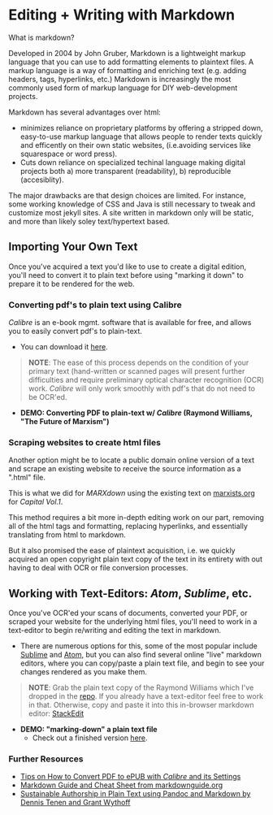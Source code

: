 # Editing + Writing with Markdown

What is markdown?

Developed in 2004 by John Gruber, Markdown is a lightweight markup language that you can use to add formatting elements to plaintext files. A markup language is a way of formatting and enriching text (e.g. adding headers, tags, hyperlinks, etc.) Markdown is increasingly the most commonly used form of markup language for DIY web-development projects. 
 
Markdown has several advantages over html: 
* minimizes reliance on proprietary platforms by offering a stripped down, easy-to-use markup language that allows people to render texts quickly and efficently on their own static websites, (i.e.avoiding services like squarespace or word press).
* Cuts down reliance on specialized techinal language making digital projects both a) more transparent (readability), b) reproducible (accesiblity).

The major drawbacks are that design choices are limited. For instance, some working knowledge of CSS and Java is still necessary to tweak and customize most jekyll sites. A site written in markdown only will be static, and more than likely soley text/hypertext based.  

## Importing Your Own Text 

Once you've acquired a text you'd like to use to create a digital edition, you'll need to convert it to plain text before using "marking it down" to prepare it to be rendered for the web.

### Converting pdf's to plain text using Calibre

*Calibre* is an e-book mgmt. software that is available for free, and allows you to easily convert pdf's to plain-text. 
* You can download it [here](https://calibre-ebook.com/).

>**NOTE**: The ease of this process depends on the condition of your primary text (hand-written or scanned pages will present further difficulties and require preliminary optical character recognition (OCR) work. *Calibre* will only work smoothly with pdf's that do not need to be OCR'ed.
* **DEMO: Converting PDF to plain-text w/ *Calibre* (Raymond Williams, "The Future of Marxism")**

### Scraping websites to create html files

Another option might be to locate a public domain online version of a text and scrape an existing website to receive the source information as a ".html" file.

This is what we did for *MARXdown* using the existing text on [marxists.org](https://www.marxists.org/archive/marx/works/1867-c1/) for *Capital Vol.1*. 

This method requires a bit more in-depth editing work on our part, removing all of the html tags and formatting, replacing hyperlinks, and essentially translating from html to markdown. 

But it also promised the ease of plaintext acquisition, i.e. we quickly acquired an open copyright plain text copy of the text in its entirety with out having to deal with OCR or file conversion processes.

## Working with Text-Editors: *Atom*, *Sublime*, etc.

Once you've OCR'ed your scans of documents, converted your PDF, or scraped your website for the underlying html files, you'll need to work in a text-editor to begin re/writing and editing the text in markdown.

* There are numerous options for this, some of the most popular include [Sublime](https://www.sublimetext.com/) and [Atom](https://atom.io/), but you can also find several online "live" markdown editors, where you can copy/paste a plain text file, and begin to see your changes rendered as you make them.

>**NOTE**: Grab the plain text copy of the Raymond Williams which I've dropped in the [repo](https://github.com/sgotzler/praxis-session/blob/master/The%20Future%20of%20Marxism%20-%20Raymond%20Williams.txt). 
If you already have a text-editor feel free to work in that. Otherwise, copy and paste it into this in-browser markdown editor: [StackEdit](https://stackedit.io/)

* **DEMO: "marking-down" a plain text file**
  - Check out a finished version [here](/praxis-session/williams-final).

### Further Resources
* [Tips on How to Convert PDF to ePUB with *Calibre* and its Settings](https://pdf.iskysoft.com/convert-pdf/convert-pdf-to-epub-with-calibre.html)
* [Markdown Guide and Cheat Sheet from markdownguide.org](https://www.markdownguide.org/cheat-sheet/)
* [Sustainable Authorship in Plain Text using Pandoc and Markdown by Dennis Tenen and Grant Wythoff](https://programminghistorian.org/en/lessons/sustainable-authorship-in-plain-text-using-pandoc-and-markdown)
